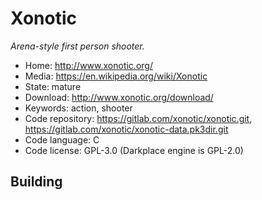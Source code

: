 # Xonotic

_Arena-style first person shooter._

- Home: http://www.xonotic.org/
- Media: https://en.wikipedia.org/wiki/Xonotic
- State: mature
- Download: http://www.xonotic.org/download/
- Keywords: action, shooter
- Code repository: https://gitlab.com/xonotic/xonotic.git, https://gitlab.com/xonotic/xonotic-data.pk3dir.git
- Code language: C
- Code license: GPL-3.0 (Darkplace engine is GPL-2.0)

## Building

